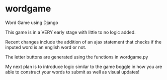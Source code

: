# wordgame
Word Game using Django

This game is in a VERY early stage with little to no logic added.

Recent changes include the addition of an ajax statement that checks if the inputed word is an english word or not.

The letter buttons are generated using the functions in wordgame.py

My next plan is to introduce logic similar to the game boggle in how you are able to construct your words to submit as well as visual updates!
